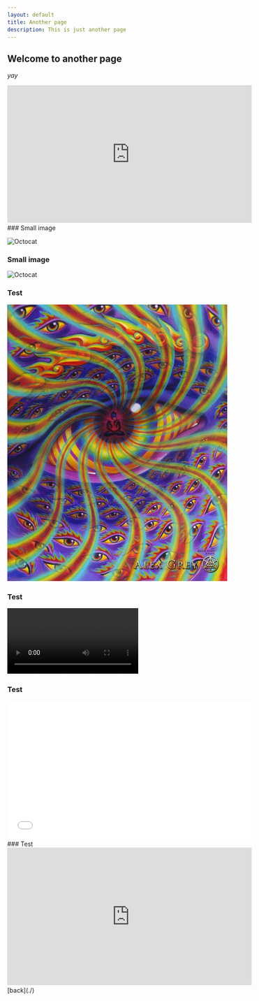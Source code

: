 ```yaml
---
layout: default
title: Another page
description: This is just another page
---
```


## Welcome to another page

_yay_
<iframe width="560" height="315" src="https://www.youtube.com/embed/g5U-ST9mj9I" title="YouTube video player" frameborder="0" allow="accelerometer; autoplay; clipboard-write; encrypted-media; gyroscope; picture-in-picture" allowfullscreen></iframe>
### Small image

![Octocat](https://github.githubassets.com/images/icons/emoji/octocat.png)
### Small image

![Octocat](https://image.ceneostatic.pl/data/products/2735398/i-tool-10-000-days-cd.jpg)
### Test
![Test](/docs/assets/images/testimage.jpg)
### Test
![Test](/docs/assets/videos/protection.mp4)
### Test
<iframe width="560" height="315" src="/docs/assets/videos/protection.mp4" title="video player" frameborder="0" allow="accelerometer; autoplay; clipboard-write; encrypted-media; gyroscope; picture-in-picture" allowfullscreen></iframe>
### Test
<iframe width="560" height="315" src="https://laserrock46.github.io/docs/assets/videos/protection.mp4" title="video player" frameborder="0" allow="accelerometer; autoplay; clipboard-write; encrypted-media; gyroscope; picture-in-picture" allowfullscreen></iframe>
[back](./)
